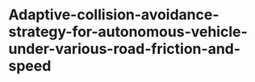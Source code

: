 # Adaptive-collision-avoidance-strategy-for-autonomous-vehicle-under-various-road-friction-and-speed